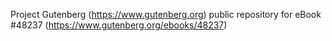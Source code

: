 Project Gutenberg (https://www.gutenberg.org) public repository for eBook #48237 (https://www.gutenberg.org/ebooks/48237)
